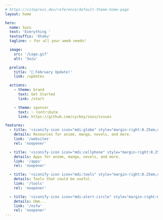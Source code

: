 ```yaml
---
# https://vitepress.dev/reference/default-theme-home-page
layout: home

hero:
  name: Sozu
  text: 'Everything '
  textsuffix: 'Otaku'
  tagline: ✨ For all your weeb needs!

  image:
    src: '/Logo.gif'
    alt: 'Sozu'

  prelink:
    title: '🎉 February Update!'
    link: /updates

  actions:
    - theme: brand
      text: Get Started
      link: /start

    - theme: sponsor
      text: ✨ Contribute
      link: https://github.com/cyckey/sozu/issues

features:
  - title: '<iconify-icon icon="mdi:globe" style="margin-right:0.25em;color:#f39c12;"></iconify-icon>Websites'
    details: Resources for anime, manga, novels, and more.
    link: '/websites'
    rel: 'noopener'

  - title: '<iconify-icon icon="mdi:cellphone" style="margin-right:0.25em;color:#e74c3c;"></iconify-icon>Apps'
    details: Apps for anime, manga, novels, and more.
    link: '/apps'
    rel: 'noopener'

  - title: '<iconify-icon icon="mdi:tools" style="margin-right:0.25em;color:#3498db;"></iconify-icon>Tools'
    details: Tools that could be useful.
    link: '/tools'
    rel: 'noopener'

  - title: '<iconify-icon icon="mdi:alert-circle" style="margin-right:0.25em;color:#2ecc71;"></iconify-icon>NSFW'
    details: Umm...
    link: '/nsfw'
    rel: 'noopener'
---
```


<Home />
<style>
  :root {
    --vp-home-hero-image-background-image: none !important;
  }
</style>
